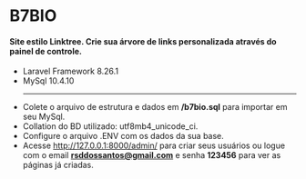 # B7BIO

#### Site estilo Linktree. Crie sua árvore de links personalizada através do painel de controle.

- Laravel Framework 8.26.1
- MySql 10.4.10
  <hr>
- Colete o arquivo de estrutura e dados em <strong>/b7bio.sql</strong> para importar em seu MySql.
- Collation do BD utilizado: utf8mb4_unicode_ci.
- Configure o arquivo .ENV com os dados da sua base.
- Acesse http://127.0.0.1:8000/admin/ para criar seus usuários ou logue com o email <strong>rsddossantos@gmail.com</strong> 
  e senha <strong>123456</strong> para ver as páginas já criadas.
